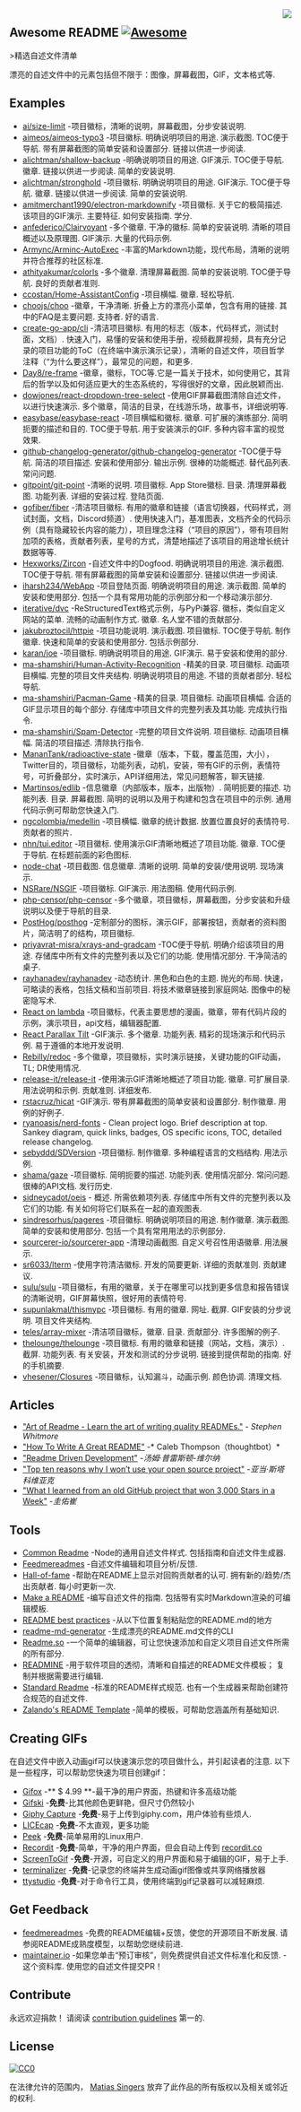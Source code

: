 <div class="github-widget" data-repo="matiassingers/awesome-readme"></div>
<script async src="https://pagead2.googlesyndication.com/pagead/js/adsbygoogle.js"></script><ins class="adsbygoogle" style="display:block" data-ad-client="ca-pub-6890694312814945" data-ad-slot="5473692530" data-ad-format="auto"  data-full-width-responsive="true"></ins><script>(adsbygoogle = window.adsbygoogle || []).push({});</script>
<img src="https://raw.githubusercontent.com/matiassingers/awesome-readme/master/icon.png" align="right" />

## Awesome README [![Awesome](https://cdn.rawgit.com/sindresorhus/awesome/d7305f38d29fed78fa85652e3a63e154dd8e8829/media/badge.svg)](https://github.com/sindresorhus/awesome#readme)
&gt;精选自述文件清单

漂亮的自述文件中的元素包括但不限于：图像，屏幕截图，GIF，文本格式等.

## Examples

- [ai/size-limit](https://github.com/ai/size-limit#readme) -项目徽标，清晰的说明，屏幕截图，分步安装说明.
- [aimeos/aimeos-typo3](https://github.com/aimeos/aimeos-typo3#readme)  -项目徽标. 明确说明项目的用途. 演示截图.  TOC便于导航. 带有屏幕截图的简单安装和设置部分. 链接以供进一步阅读.
- [alichtman/shallow-backup](https://github.com/alichtman/shallow-backup)  -明确说明项目的用途.  GIF演示.  TOC便于导航. 徽章. 链接以供进一步阅读. 简单的安装说明.
- [alichtman/stronghold](https://github.com/alichtman/stronghold#readme)  -项目徽标. 明确说明项目的用途.  GIF演示.  TOC便于导航. 徽章. 链接以供进一步阅读. 简单的安装说明.
- [amitmerchant1990/electron-markdownify](https://github.com/amitmerchant1990/electron-markdownify#readme)  -项目徽标. 关于它的极简描述. 该项目的GIF演示. 主要特征. 如何安装指南. 学分.
- [anfederico/Clairvoyant](https://github.com/anfederico/Clairvoyant#readme)  -多个徽章. 干净的徽标. 简单的安装说明. 清晰的项目概述以及原理图.  GIF演示. 大量的代码示例.
- [Armync/Arminc-AutoExec](https://github.com/ArmynC/ArminC-AutoExec/#readme) -丰富的Markdown功能，现代布局，清晰的说明并符合推荐的社区标准.
- [athityakumar/colorls](https://github.com/athityakumar/colorls#readme)  -多个徽章. 清理屏幕截图. 简单的安装说明.  TOC便于导航. 良好的贡献者准则.
- [ccostan/Home-AssistantConfig](https://github.com/CCOSTAN/Home-AssistantConfig#readme)  -项目横幅. 徽章. 轻松导航.
- [choojs/choo](https://github.com/choojs/choo#readme)  -徽章，干净清晰. 折叠上方的漂亮小菜单，包含有用的链接. 其中的FAQ是主要问题. 支持者. 好的语言.
- [create-go-app/cli](https://github.com/create-go-app/cli#readme)  -清洁项目徽标. 有用的标志（版本，代码样式，测试封面，文档）. 快速入门，易懂的安装和使用手册，视频截屏视频，具有充分记录的项目功能的ToC（在终端中演示演示记录），清晰的自述文件，项目哲学注释（“为什么要这样”），最常见的问题，和更多.
- [Day8/re-frame](https://github.com/Day8/re-frame#readme) -徽章，徽标，TOC等.它是一篇关于技术，如何使用它，其背后的哲学以及如何适应更大的生态系统的，写得很好的文章，因此脱颖而出.
- [dowjones/react-dropdown-tree-select](https://github.com/dowjones/react-dropdown-tree-select#readme)  -使用GIF屏幕截图清除自述文件，以进行快速演示. 多个徽章，简洁的目录，在线游乐场，故事书，详细说明等.
- [easybase/easybase-react](https://github.com/easybase/easybase-react#readme)  -项目横幅和徽标. 徽章. 可扩展的演练部分. 简明扼要的描述和目的.  TOC便于导航. 用于安装演示的GIF. 多种内容丰富的视觉效果.
- [github-changelog-generator/github-changelog-generator](https://github.com/github-changelog-generator/github-changelog-generator#readme)  -TOC便于导航. 简洁的项目描述. 安装和使用部分. 输出示例. 很棒的功能概述. 替代品列表. 常问问题.
- [gitpoint/git-point](https://github.com/gitpoint/git-point#readme)  -清晰的说明. 项目徽标.  App Store徽标. 目录. 清理屏幕截图. 功能列表. 详细的安装过程. 登陆页面.
- [gofiber/fiber](https://github.com/gofiber/fiber#readme)  -清洁项目徽标. 有用的徽章和链接（语言切换器，代码样式，测试封面，文档，Discord频道）. 使用快速入门，基准图表，文档齐全的代码示例（具有隐藏较长内容的能力），项目理念注释（“项目的原因”），带有项目附加项的表格，贡献者列表，星号的方式，清楚地描述了该项目的用途增长统计数据等等.
- [Hexworks/Zircon](https://github.com/Hexworks/zircon#readme)  -自述文件中的Dogfood. 明确说明项目的用途. 演示截图.  TOC便于导航. 带有屏幕截图的简单安装和设置部分. 链接以供进一步阅读.
- [iharsh234/WebApp](https://github.com/iharsh234/WebApp#readme)  -项目登陆页面. 明确说明项目的用途. 演示截图. 简单的安装和使用部分. 包括一个具有常用功能的示例部分和一个移动演示部分.
- [iterative/dvc](https://github.com/iterative/dvc#readme)  -ReStructuredText格式示例，与PyPi兼容. 徽标，类似自定义网站的菜单. 流畅的动画制作方式. 徽章. 名人堂不错的贡献部分.
- [jakubroztocil/httpie](https://github.com/jakubroztocil/httpie#readme)  -项目功能说明. 演示截图. 项目徽标.  TOC便于导航. 制作徽章. 快速和简单的安装和使用部分. 包括示例部分.
- [karan/joe](https://github.com/karan/joe#readme)  -项目徽标. 明确说明项目的用途.  GIF演示. 易于安装和使用的部分.
- [ma-shamshiri/Human-Activity-Recognition](https://github.com/ma-shamshiri/Human-Activity-Recognition#readme)  -精美的目录. 项目徽标. 动画项目横幅. 完整的项目文件夹结构. 明确说明项目的用途. 不错的贡献者部分. 轻松导航.
- [ma-shamshiri/Pacman-Game](https://github.com/ma-shamshiri/Pacman-Game#readme)  -精美的目录. 项目徽标. 动画项目横幅. 合适的GIF显示项目的每个部分. 存储库中项目文件的完整列表及其功能. 完成执行指令.
- [ma-shamshiri/Spam-Detector](https://github.com/ma-shamshiri/Spam-Detector#readme)  -完整的项目文件说明. 项目徽标. 动画项目横幅. 简洁的项目描述. 清除执行指令.
- [MananTank/radioactive-state](https://github.com/MananTank/radioactive-state#readme) -徽章（版本，下载，覆盖范围，大小），Twitter目的，项目徽标，功能列表，动机，安装，带有GIF的示例，表情符号，可折叠部分，实时演示，API详细用法，常见问题解答，聊天链接.
- [Martinsos/edlib](https://github.com/Martinsos/edlib#readme)  -信息徽章（内部版本，版本，出版物）. 简明扼要的描述. 功能列表. 目录. 屏幕截图. 简明的说明以及用于构建和包含在项目中的示例. 通用代码示例可帮助您快速入门.
- [ngcolombia/medellin](https://github.com/ngcolombia/medellin#readme)  -项目横幅. 徽章的统计数据. 放置位置良好的表情符号. 贡献者的照片.
- [nhn/tui.editor](https://github.com/nhn/tui.editor#readme)  -项目徽标. 使用演示GIF清晰地概述了项目功能. 徽章.  TOC便于导航. 在标题前面的彩色图标.
- [node-chat](https://github.com/IgorAntun/node-chat#readme)  -项目截图. 信息徽章. 清晰的说明. 简单的安装/使用说明. 现场演示.
- [NSRare/NSGIF](https://github.com/NSRare/NSGIF#readme)  -项目徽标.  GIF演示. 用法图稿. 使用代码示例.
- [php-censor/php-censor](https://github.com/php-censor/php-censor#readme) -多个徽章，项目徽标，屏幕截图，分步安装和升级说明以及便于导航的目录.
- [PostHog/posthog](https://github.com/PostHog/posthog#readme) -定制部分的图标，演示GIF，部署按钮，贡献者的资料图片，简洁明了的结构，项目徽标.
- [priyavrat-misra/xrays-and-gradcam](https://github.com/priyavrat-misra/xrays-and-gradcam#readme)  -TOC便于导航. 明确介绍该项目的用途. 存储库中所有文件的完整列表以及它们的功能. 使用情况部分. 干净简洁的桌子.
- [rayhanadev/rayhanadev](https://github.com/rayhanadev/rayhanadev#readme)  -动态统计. 黑色和白色的主题. 抛光的布局. 快速，可略读的表格，包括文稿和当前项目. 将技术徽章链接到家庭网站. 图像中的秘密隐写术.
- [React on lambda](https://github.com/sultan99/react-on-lambda#readme) -项目徽标，代表主要思想的漫画，徽章，带有代码片段的示例，演示项目，api文档，编辑器配置.
- [React Parallax Tilt](https://github.com/mkosir/react-parallax-tilt#readme)  -GIF演示. 多个徽章. 功能列表. 精彩的现场演示和代码示例. 易于遵循的本地开发说明.
- [Rebilly/redoc](https://github.com/Redocly/redoc#readme) -多个徽章，项目徽标，实时演示链接，关键功能的GIF动画，TL; DR使用情况.
- [release-it/release-it](https://github.com/release-it/release-it#readme)  -使用演示GIF清晰地概述了项目功能. 徽章. 可扩展目录. 用法说明和示例. 贡献准则. 详细发布.
- [rstacruz/hicat](https://github.com/rstacruz/hicat#readme)  -GIF演示. 带有屏幕截图的简单安装和设置部分. 制作徽章. 用例的好例子.
- [ryanoasis/nerd-fonts](https://github.com/ryanoasis/nerd-fonts#readme) - Clean project logo. Brief description at top. Sankey diagram, quick links, badges, OS specific icons, TOC, detailed release changelog.
- [sebyddd/SDVersion](https://github.com/sebyddd/SDVersion#readme)  -项目徽标. 制作徽章. 多种编程语言的文档结构. 用法示例.
- [shama/gaze](https://github.com/shama/gaze#readme)  -项目徽标. 简明扼要的描述. 功能列表. 使用情况部分. 常问问题. 很棒的API文档. 发行历史.
- [sidneycadot/oeis](https://github.com/sidneycadot/oeis#readme)  - 概述. 所需依赖项列表. 存储库中所有文件的完整列表以及它们的功能. 有关如何将它们联系在一起的直观图表.
- [sindresorhus/pageres](https://github.com/sindresorhus/pageres#readme)  -项目徽标. 明确说明项目的用途. 制作徽章. 演示截图. 简单的安装和使用部分. 包括一个具有常用用法的示例部分.
- [sourcerer-io/sourcerer-app](https://github.com/sourcerer-io/sourcerer-app#readme)  -清理动画截图. 自定义号召性用语徽章. 用法展示.
- [sr6033/lterm](https://github.com/sr6033/lterm#readme)  -使用字符清洁徽标. 开发的简要更新. 详细的贡献准则. 贡献建议.
- [sulu/sulu](https://github.com/sulu/sulu#readme) -项目徽标，有用的徽章，关于在哪里可以找到更多信息和报告错误的清晰说明，GIF屏幕快照，很好用的表情符号.
- [supunlakmal/thismypc](https://github.com/supunlakmal/thismypc#readme)  -项目徽标. 有用的徽章. 网址. 截屏.  GIF安装的分步说明. 项目文件夹结构.
- [teles/array-mixer](https://github.com/teles/array-mixer#readme)  -清洁项目徽标，徽章. 目录. 贡献部分. 许多图解的例子.
- [thelounge/thelounge](https://github.com/thelounge/thelounge#readme)  -项目徽标. 有用的徽章和链接（网站，文档，演示）. 截屏. 功能列表. 有关安装，开发和测试的分步说明. 链接到提供帮助的指南. 好的手机摘要.
- [vhesener/Closures](https://github.com/vhesener/Closures#readme)  -项目徽标，认知漏斗，动画示例. 颜色协调. 清理文档.

## Articles

- ["Art of Readme - Learn the art of writing quality READMEs."](https://github.com/noffle/art-of-readme#readme) - *Stephen Whitmore*
- ["How To Write A Great README"](https://thoughtbot.com/blog/how-to-write-a-great-readme) -* Caleb Thompson（thoughtbot）*
- ["Readme Driven Development"](https://tom.preston-werner.com/2010/08/23/readme-driven-development.html) -*汤姆·普雷斯顿-维尔纳*
- ["Top ten reasons why I won’t use your open source project"](https://changelog.com/posts/top-ten-reasons-why-i-wont-use-your-open-source-project) -*亚当·斯塔科维亚克*
- ["What I learned from an old GitHub project that won 3,000 Stars in a Week"](https://www.freecodecamp.org/news/what-i-learned-from-an-old-github-project-that-won-3-000-stars-in-a-week-628349a5ee14/) -*圭佑崔*

## Tools

- [Common Readme](https://github.com/noffle/common-readme#readme)  -Node的通用自述文件样式. 包括指南和自述文件生成器.
- [Feedmereadmes](https://github.com/lappleapple/feedmereadmes#readme) -自述文件编辑和项目分析/反馈.
- [Hall-of-fame](https://github.com/sourcerer-io/hall-of-fame#readme)  -帮助在README上显示对回购贡献者的认可. 拥有新的/趋势/杰出贡献者. 每小时更新一次.
- [Make a README](https://www.makeareadme.com/)  -编写自述文件的指南. 包括带有实时Markdown渲染的可编辑模板.
- [README best practices](https://github.com/jehna/readme-best-practices#readme) -从以下位置复制粘贴您的README.md的地方
- [readme-md-generator](https://github.com/kefranabg/readme-md-generator#readme) -生成漂亮的README.md文件的CLI
- [Readme.so](https://readme.so/) -一个简单的编辑器，可让您快速添加和自定义项目自述文件所需的所有部分.
- [READMINE](https://github.com/mhucka/readmine)  -用于软件项目的透彻，清晰和自描述的README文件模板； 复制并根据需要进行编辑.
- [Standard Readme](https://github.com/RichardLitt/standard-readme#readme)  -标准的README样式规范. 也有一个生成器来帮助创建符合规范的自述文件.
- [Zalando's README Template](https://github.com/zalando/zalando-howto-open-source/blob/master/READMEtemplate.md#readme) -简单的模板，可帮助您涵盖所有基础知识.

## Creating GIFs

在自述文件中嵌入动画gif可以快速演示您的项目做什么，并引起读者的注意. 以下是一些程序，可以帮助您快速为项目创建gif：

- [Gifox](https://gifox.io) -** $ 4.99 **-最干净的用户界面，热键和许多高级功能
- [Gifski](https://github.com/sindresorhus/Gifski#readme) -**免费**-比其他颜色更鲜艳，但尺寸仍然较小
- [Giphy Capture](https://giphy.com/apps/giphycapture) -**免费**-易于上传到giphy.com，用户体验有些烦人.
- [LICEcap](https://www.cockos.com/licecap/) -**免费**-不太直观，更多功能
- [Peek](https://github.com/phw/peek#readme) -**免费**-简单易用的Linux用户.
- [Recordit](https://recordit.co/) -**免费**-简单，干净的用户界面，但会自动上传到 [recordit.co](https://recordit.co/)
- [ScreenToGif](https://github.com/NickeManarin/ScreenToGif/) -**免费**-开源，可自定义的用户界面和易于编辑的GIF，易于上手.
- [terminalizer](https://github.com/faressoft/terminalizer) -**免费**-记录您的终端并生成动画gif图像或共享网络播放器
- [ttystudio](https://github.com/chjj/ttystudio#readme) -**免费**-对于命令行工具，使用终端到gif记录器可以减轻麻烦.

## Get Feedback

- [feedmereadmes](https://github.com/LappleApple/feedmereadmes#readme)  -免费的README编辑+反馈，使您的开源项目不断发展. 请参阅README成熟度模型，以帮助您继续前进.
- [maintainer.io](https://maintainer.io/) -如果您单击“预订审核”，则免费提供自述文件标准化和反馈.
 -这个资料库. 使用您的自述文件提交PR！

## Contribute

永远欢迎捐款！
请阅读 [contribution guidelines](https://github.com/matiassingers/awesome-readme/blob/master/contributing.md) 第一的.

## License

[![CC0](https://licensebuttons.net/p/zero/1.0/88x31.png)](https://creativecommons.org/publicdomain/zero/1.0/)

在法律允许的范围内， [Matias Singers](https://mts.io) 放弃了此作品的所有版权以及相关或邻近的权利.
